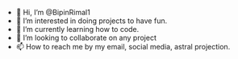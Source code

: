 - 👋 Hi, I’m @BipinRimal1
- 👀 I’m interested in doing projects to have fun.
- 🌱 I’m currently learning how to code.
- 💞️ I’m looking to collaborate on any project
- 📫 How to reach me by my email, social media, astral projection.

<!---
BipinRimal1/BipinRimal1 is a ✨ special ✨ repository because its `README.md` (this file) appears on your GitHub profile.
You can click the Preview link to take a look at your changes.
--->
